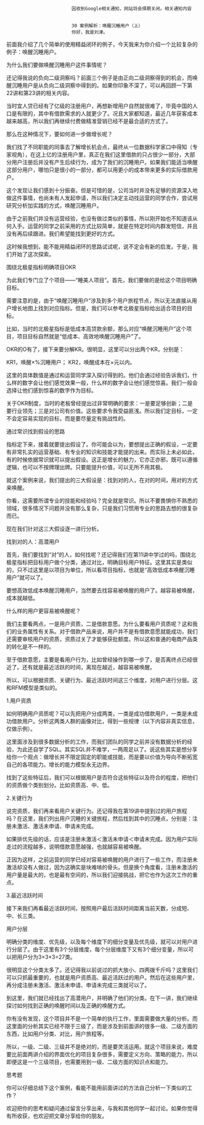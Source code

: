 
                            
                            因收到Google相关通知，网站将会择期关闭。相关通知内容
                            
                            
                            30 案例解析：唤醒沉睡用户（上）
                            你好，我是刘津。

前面我介绍了几个简单的使用精益闭环的例子，今天我来为你介绍一个比较复杂的例子：唤醒沉睡用户。

为什么我们要做唤醒沉睡用户这件事情呢？

还记得我说的负向二级洞察吗？前面三个例子是由正向二级洞察得到的机会，而唤醒沉睡用户是从负向二级洞察中得到的。如果你印象不深了，可以再回顾一下第22讲和第23讲的相关内容。



当时宜人贷已经有了亿级的注册用户，再想新增用户自然就很难了，毕竟中国的人口是有限的，其中有借款需求的人就更少了。况且大家都知道，最近几年获客成本越来越高，所以我们再继续付费做精准营销已经不是最合适的方式了。

那么在这种情况下，要如何进一步做增长呢？

我们找了不同职能的同事去了解增长机会点，最终从一位数据科学家口中得知（专家视角），在这上亿的注册用户里，真正在我们这里借款的只占很少一部分，大部分用户注册后并没有产生后续行为，成为了我们的沉睡用户。如果我们能适当唤醒这部分用户，哪怕只是很小的一部分，都可以用更小的成本带来更多的实际借款用户。

这个发现让我们感到十分振奋。但是可惜的是，公司当时并没有足够的资源深入地做这件事情，也尚未有人发起申请，所以我们决定主动找运营的同学合作，尝试用研究分析加实践的方式，唤醒沉睡用户。

由于之前我们并没有运营经验，也没有做过类似的事情，所以刚开始也不知道该从何入手。运营的同学之前采用的方式比较简单，就是在特定时间内群发短信，并且没有再后续跟进。我们希望能找到更好的方式。

这时候我想到，能不能用精益闭环的思路试试呢，说不定会有新的启发。于是，我们开始了这次探索。

围绕北极星指标明确项目OKR

为此我们专门立了个项目——“睡美人项目”。首先，我们要做的是给这个项目明确目标。

需要注意的是，由于“唤醒沉睡用户”涉及到多个用户旅程节点，所以无法直接从用户增长地图上找到对应指标。但是，我们可以参考北极星指标给出适合项目的目标。

比如，当时的北极星指标是低成本高贷款余额，那么对应“唤醒沉睡用户”这个项目，项目目标自然就是“低成本、高效地唤醒沉睡用户”了。



OKR的O有了，接下来要分解KR。很明显，这里可以分出两个KR，分别是：


KR1，唤醒×%沉睡用户；
KR2，唤醒成本在×元以内。


这里的具体数值是通过和运营同学深入探讨得到的。他们会通过经验告诉我们，什么样的数字会让他们感觉效果一般，什么样的数字会让他们感觉惊喜。我们一般会选择让他们感到惊喜的数字作为目标。

关于OKR制度，当时的老板曾经提出过非常明确的要求：一是要足够创新；二是要行业领先；三是对公司有价值。这些要求令我受益匪浅。所以我们定目标，一定不会定容易实现的目标，而是要尽量定有挑战性的。

通过常识找到假设的思路

指标定下来，接着就要提出假设了。你可能会以为，要想提出正确的假设，一定要有非常扎实的运营基础、有专业的知识和技能才能提的出来。而实际上未必如此，有的时候依据常识就可以提出假设。这正是增长的魅力，它亦正亦邪，既可以遵循逻辑，也可以不按牌理出牌。只要能提升价值，可以无所不用其极。

就这个案例来说，我们提出的三大假设是：找到对的人，在对的时间，用对的方式来唤醒。

你看，这需要所谓专业的技能和经验吗？完全就是常识。所以不要畏惧你不熟悉的领域，很多情况下问题并没有那么复杂，只是我们习惯用专业的思路去想的很复杂而已。



现在我们针对这三大假设逐一进行分析。

找到对的人：高潜用户

首先，我们要找到“对”的人，如何找呢？还记得我们在第11讲中学过的吗，围绕北极星指标把目标用户做个分类，通过对比，明确目标用户特征。这里其实是类似的，只不过这里是以项目为单位，所以看项目指标，也就是“高效低成本唤醒沉睡用户”就可以了。

要想高效低成本唤醒沉睡用户，当然要去找容易被唤醒的用户了。越容易被唤醒，成本就越低。

什么样的用户更容易被唤醒呢？

我们主要看两点，一是用户资质，二是借款意愿。为什么要看用户资质呢？这和我们的业务属性有关系。对于借款产品来说，用户并不是有借款意愿就能成功，我们还需要审核用户的资质，资质过关了才能够获批额度。所以这和普通的电商产品类的转化是不一样的。

至于借款意愿，主要是看用户行为，比如曾经操作到哪一步了，是否离终点已经很近了。还有就是最近活跃的时间，离现在越近，越容易被唤醒。

所以，可以根据资质、关键行为、最近活跃时间这三个维度，对用户进行分层。这和RFM模型是类似的。

1.用户资质

如何明确用户资质呢？可以先把用户分成两类，一类是成功借款用户，一类是未成功借款用户。分析这两类人群的画像对比，得到一些规律（以下内容非真实信息，仅做示例）。



这里面涉及到很多数据分析的工作，而我们团队的同学之前并没有数据分析的经验，为此还自学了SQL。其实SQL并不难学，一两周足以了。说这些其实是想分享给你一个观点：做增长并不限定固定的职能或技能，而是要以价值为导向不断拓宽自己的各项能力。增长的能力模型永无边界。

找到了这些特征后，我们可以根据用户是否符合这些特征以及符合的程度，把他们的资质做个类别划分。比如资质高、中、低。

2.关键行为

说完资质，我们再来看用户关键行为。还记得我在第19讲中提到过的用户旅程吗？在这里，我们列出用户沉睡的关键旅程，然后找到其中的沉睡点，分别是：注册未激活、激活未申请、申请未完成。



如果排优先级的话，应该是注册未激活＜激活未申请＜申请未完成。因为用户实际走过的流程越多，说明借款意愿越强，也就越容易被唤醒。

正因为这样，之前运营的同学已经对容易被唤醒的用户进行了一些工作，而注册未激活却没有人做过，因为这确实是块难啃的骨头。但是换个角度看，注册未激活的用户量是最大的，也是最有空间的，所以我们迎接挑战，把它也作为这次工作的重点。

3.最近活跃时间

接下来我们再看最近活跃时间，按照用户最后活跃时间距离当前天数，分成短、中、长三类。

用户分层

明确分类的维度、优先级，以及每个维度下的细分变量及优先级，就可以对用户进行分层了。由于这里有3个分层维度，每个分层维度下又有3个细分变量，所以可以把用户分为3×3×3=27类。



很明显这个分类太多了。还记得我以前说过的抓大放小、四两拨千斤吗？这里我们可以只抓最重要的，也就是用户资质高、最近活跃过的用户。然后在这些用户里，再分成注册未激活、激活未申请、申请未完成三类就可以了。

到这里，我们就已经找出了高潜用户，并明确了他们的分类。在下一讲，我们继续探讨如何找到正确的唤醒时间以及正确的唤醒方式。

你有没有发现，这个项目并不是一个简单的执行工作，里面需要做大量的分析。而这里面的分析其实已经不限于三级了，而是涉及到前面讲的很多一级、二级方面的东西，比如用户分类、对比，用户旅程等。

所以，一级、二级、三级并不是绝对的，而是要灵活运用。就这个项目来说，难度要比前面两讲介绍的界面优化的项目复杂很多，需要定义方向、策略的能力，所以即便这是一个三级项目，也需要用到一级、二级方面的知识点和能力。



思考题

你可以仔细总结下这个案例，看能不能用前面讲过的方法自己分析一下类似的工作？

欢迎把你的思考和疑问通过留言分享出来，与我和其他同学一起讨论。如果你觉得有所收获，也欢迎把文章分享给你的朋友。



                        
                        
                            